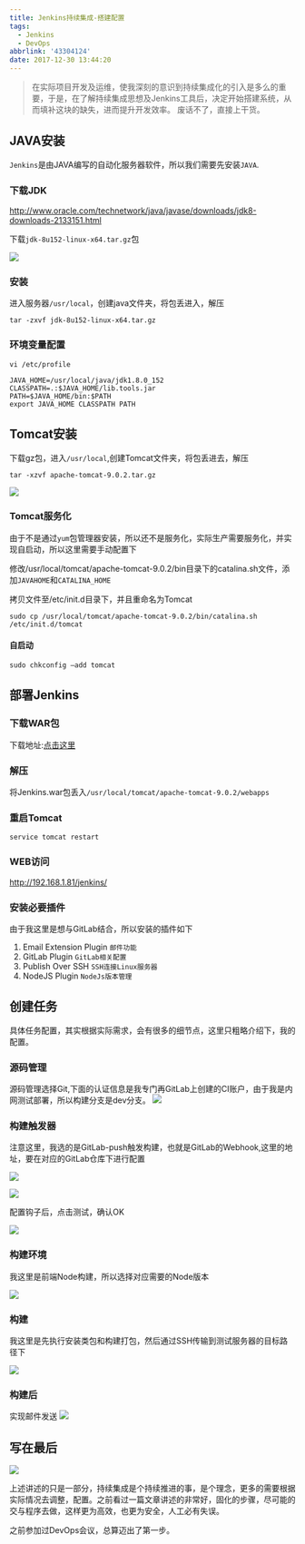```yaml
---
title: Jenkins持续集成-搭建配置
tags:
  - Jenkins
  - DevOps
abbrlink: '43304124'
date: 2017-12-30 13:44:20
---
```

> 在实际项目开发及运维，使我深刻的意识到持续集成化的引入是多么的重要，于是，在了解持续集成思想及Jenkins工具后，决定开始搭建系统，从而填补这块的缺失，进而提升开发效率。
废话不了，直接上干货。

## JAVA安装

`Jenkins`是由JAVA编写的自动化服务器软件，所以我们需要先安装`JAVA`.

### 下载JDK
http://www.oracle.com/technetwork/java/javase/downloads/jdk8-downloads-2133151.html

下载`jdk-8u152-linux-x64.tar.gz`包

![](https://static.1991421.cn/blog/2017-12-30-063142.png)

### 安装

进入服务器`/usr/local`，创建java文件夹，将包丢进入，解压

`tar -zxvf jdk-8u152-linux-x64.tar.gz`

### 环境变量配置

`vi /etc/profile`
```
JAVA_HOME=/usr/local/java/jdk1.8.0_152
CLASSPATH=.:$JAVA_HOME/lib.tools.jar
PATH=$JAVA_HOME/bin:$PATH
export JAVA_HOME CLASSPATH PATH

```

## Tomcat安装

下载gz包，进入`/usr/local`,创建Tomcat文件夹，将包丢进去，解压

`tar -xzvf apache-tomcat-9.0.2.tar.gz`

![](https://static.1991421.cn/blog/2017-12-30-063233.png)

### Tomcat服务化

由于不是通过`yum`包管理器安装，所以还不是服务化，实际生产需要服务化，并实现自启动，所以这里需要手动配置下

修改/usr/local/tomcat/apache-tomcat-9.0.2/bin目录下的catalina.sh文件，添加`JAVAHOME`和`CATALINA_HOME`


拷贝文件至/etc/init.d目录下，并且重命名为Tomcat

`sudo cp /usr/local/tomcat/apache-tomcat-9.0.2/bin/catalina.sh /etc/init.d/tomcat`

#### 自启动

`sudo chkconfig –add tomcat`


## 部署Jenkins

### 下载WAR包

下载地址:[点击这里](https://jenkins.io/download/)

### 解压
将Jenkins.war包丢入`/usr/local/tomcat/apache-tomcat-9.0.2/webapps`

### 重启Tomcat

`service tomcat restart`

### WEB访问

http://192.168.1.81/jenkins/


### 安装必要插件

由于我这里是想与GitLab结合，所以安装的插件如下

1. Email Extension Plugin `邮件功能`
2. GitLab Plugin `GitLab相关配置`
3. Publish Over SSH `SSH连接Linux服务器`
4. NodeJS Plugin `NodeJs版本管理`

## 创建任务
具体任务配置，其实根据实际需求，会有很多的细节点，这里只粗略介绍下，我的配置。

### 源码管理

源码管理选择Git,下面的认证信息是我专门再GitLab上创建的CI账户，由于我是内网测试部署，所以构建分支是dev分支。
![](https://static.1991421.cn/blog/2018-01-20-061636.png)

### 构建触发器
注意这里，我选的是GitLab-push触发构建，也就是GitLab的Webhook,这里的地址，要在对应的GitLab仓库下进行配置

![](https://static.1991421.cn/blog/2018-01-20-061800.png)

![](https://static.1991421.cn/blog/2018-01-20-062038.png)

配置钩子后，点击测试，确认OK

![](https://static.1991421.cn/blog/2018-01-20-062114.png)


### 构建环境
我这里是前端Node构建，所以选择对应需要的Node版本

![](https://static.1991421.cn/blog/2018-01-20-062158.png)

### 构建
我这里是先执行安装类包和构建打包，然后通过SSH传输到测试服务器的目标路径下

![](https://static.1991421.cn/blog/2018-01-20-062249.png)

### 构建后
实现邮件发送
![](https://static.1991421.cn/blog/2018-01-20-062524.png)


## 写在最后

![](https://static.1991421.cn/blog/2018-01-20-064519.png)

上述讲述的只是一部分，持续集成是个持续推进的事，是个理念，更多的需要根据实际情况去调整，配置。之前看过一篇文章讲述的非常好，固化的步骤，尽可能的交与程序去做，这样更为高效，也更为安全，人工必有失误。

之前参加过DevOps会议，总算迈出了第一步。





